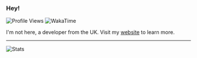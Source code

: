 ### Hey!

![Profile Views](https://komarev.com/ghpvc/?username=no7here)
![WakaTime](https://wakatime.com/badge/user/abb67070-606f-4700-a1a0-9cbb189adaf3.svg)

I'm not here, a developer from the UK. Visit my [website](https://not-here.dev) to learn more.

----

![Stats](https://github-readme-stats.vercel.app/api?username=no7here&include_all_commits=true&show_icons=true&hide=issues,stars&theme=transparent)
